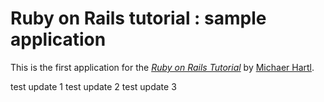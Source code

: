 # Ruby on Rails tutorial : sample application

This is the first application for the
[*Ruby on Rails Tutorial*](http://railstutorial.jp/)
by [Michaer Hartl](http://michaelhartl.com/).

test update 1
test update 2
test update 3
